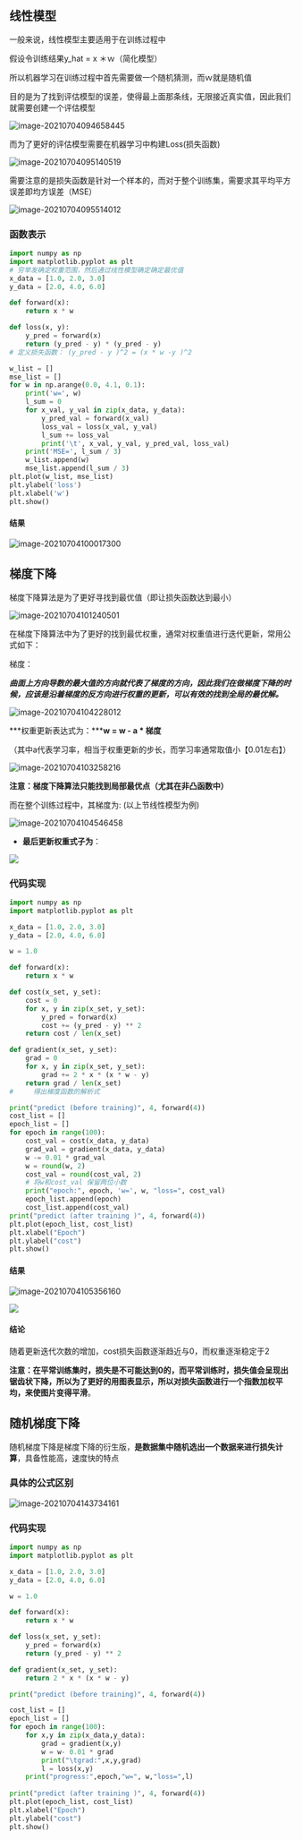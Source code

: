 ## 线性模型

一般来说，线性模型主要适用于在训练过程中

假设令训练结果y_hat = x ＊ｗ（简化模型）

所以机器学习在训练过程中首先需要做一个随机猜测，而ｗ就是随机值

目的是为了找到评估模型的误差，使得最上面那条线，无限接近真实值，因此我们就需要创建一个评估模型

![image-20210704094658445](http://richard-lsr.top/image-20210704094658445.png)

而为了更好的评估模型需要在机器学习中构建Loss(损失函数)

![image-20210704095140519](http://richard-lsr.top/image-20210704095140519.png)

需要注意的是损失函数是针对一个样本的，而对于整个训练集，需要求其平均平方误差即均方误差（MSE）

![image-20210704095514012](http://richard-lsr.top/image-20210704095514012.png)

### 函数表示

````python
import numpy as np
import matplotlib.pyplot as plt
# 穷举发确定权重范围，然后通过线性模型确定确定最优值
x_data = [1.0, 2.0, 3.0]
y_data = [2.0, 4.0, 6.0]

def forward(x):
    return x * w

def loss(x, y):
    y_pred = forward(x)
    return (y_pred - y) * (y_pred - y)
# 定义损失函数： (y_pred - y )^2 = (x * w -y )^2

w_list = []
mse_list = []
for w in np.arange(0.0, 4.1, 0.1):
    print('w=', w)
    l_sum = 0
    for x_val, y_val in zip(x_data, y_data):
        y_pred_val = forward(x_val)
        loss_val = loss(x_val, y_val)
        l_sum += loss_val
        print('\t', x_val, y_val, y_pred_val, loss_val)
    print('MSE=', l_sum / 3)
    w_list.append(w)
    mse_list.append(l_sum / 3)
plt.plot(w_list, mse_list)
plt.ylabel('loss')
plt.xlabel('w')
plt.show()
````

#### 结果

![image-20210704100017300](http://richard-lsr.top/image-20210704100017300.png)

## 梯度下降

梯度下降算法是为了更好寻找到最优值（即让损失函数达到最小）

![image-20210704101240501](http://richard-lsr.top/image-20210704101240501.png)

在梯度下降算法中为了更好的找到最优权重，通常对权重值进行迭代更新，常用公式如下：

梯度：

***曲面上方向导数的最大值的方向就代表了梯度的方向，因此我们在做梯度下降的时候，应该是沿着梯度的反方向进行权重的更新，可以有效的找到全局的最优解。***

![image-20210704104228012](http://richard-lsr.top/image-20210704104228012.png)

***权重更新表达式为：*****w = w - a * 梯度**

（其中a代表学习率，相当于权重更新的步长，而学习率通常取值小【0.01左右】）

![image-20210704103258216](http://richard-lsr.top/image-20210704103258216.png)

**注意：梯度下降算法只能找到局部最优点（尤其在非凸函数中）**

 而在整个训练过程中，其梯度为: (以上节线性模型为例)

![image-20210704104546458](http://richard-lsr.top/image-20210704104546458.png)

- **最后更新权重式子为**：

![](http://richard-lsr.top/20210704104853.png)

### 代码实现

```python
import numpy as np
import matplotlib.pyplot as plt

x_data = [1.0, 2.0, 3.0]
y_data = [2.0, 4.0, 6.0]

w = 1.0

def forward(x):
    return x * w

def cost(x_set, y_set):
    cost = 0
    for x, y in zip(x_set, y_set):
        y_pred = forward(x)
        cost += (y_pred - y) ** 2
    return cost / len(x_set)

def gradient(x_set, y_set):
    grad = 0
    for x, y in zip(x_set, y_set):
        grad += 2 * x * (x * w - y)
    return grad / len(x_set)
#     得出梯度函数的解析式

print("predict (before training)", 4, forward(4))
cost_list = []
epoch_list = []
for epoch in range(100):
    cost_val = cost(x_data, y_data)
    grad_val = gradient(x_data, y_data)
    w -= 0.01 * grad_val
    w = round(w, 2)
    cost_val = round(cost_val, 2)
    # 将w和cost_val 保留两位小数
    print("epoch:", epoch, 'w=', w, "loss=", cost_val)
    epoch_list.append(epoch)
    cost_list.append(cost_val)
print("predict (after training )", 4, forward(4))
plt.plot(epoch_list, cost_list)
plt.xlabel("Epoch")
plt.ylabel("cost")
plt.show()

```

#### 结果

![image-20210704105356160](http://richard-lsr.top/image-20210704105356160.png)

![](http://richard-lsr.top/20210704105533.png)

#### 结论

随着更新迭代次数的增加，cost损失函数逐渐趋近与0，而权重逐渐稳定于2

**注意：在平常训练集时，损失是不可能达到0的，而平常训练时，损失值会呈现出锯齿状下降，所以为了更好的用图表显示，所以对损失函数进行一个指数加权平均，来使图片变得平滑**。

## 随机梯度下降

随机梯度下降是梯度下降的衍生版，**是数据集中随机选出一个数据来进行损失计算**，具备性能高，速度快的特点

### 具体的公式区别

![image-20210704143734161](http://richard-lsr.top/image-20210704143734161.png)

### 代码实现

```python
import numpy as np
import matplotlib.pyplot as plt

x_data = [1.0, 2.0, 3.0]
y_data = [2.0, 4.0, 6.0]

w = 1.0

def forward(x):
    return x * w

def loss(x_set, y_set):
    y_pred = forward(x)
    return (y_pred - y) ** 2

def gradient(x_set, y_set):
    return 2 * x * (x * w - y)

print("predict (before training)", 4, forward(4))

cost_list = []
epoch_list = []
for epoch in range(100):
   	for x,y in zip(x_data,y_data):
        grad = gradient(x,y)
        w = w- 0.01 * grad
        print("\tgrad:",x,y,grad)
        l = loss(x,y)
   	print("progress:",epoch,"w=", w,"loss=",l)
       
print("predict (after training )", 4, forward(4))
plt.plot(epoch_list, cost_list)
plt.xlabel("Epoch")
plt.ylabel("cost")
plt.show()

```

